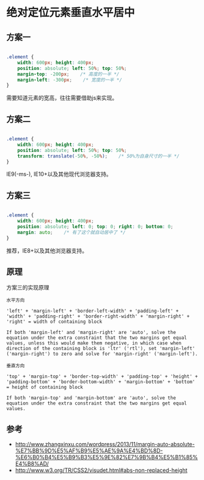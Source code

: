 
# 绝对定位元素垂直水平居中

## 方案一

```css

.element {
    width: 600px; height: 400px;
    position: absolute; left: 50%; top: 50%;
    margin-top: -200px;    /* 高度的一半 */
    margin-left: -300px;    /* 宽度的一半 */
}

```

需要知道元素的宽高，往往需要借助js来实现。


## 方案二

```css

.element {
    width: 600px; height: 400px;
    position: absolute; left: 50%; top: 50%;
    transform: translate(-50%, -50%);    /* 50%为自身尺寸的一半 */
}

```

IE9(-ms-), IE10+以及其他现代浏览器支持。


## 方案三

```css

.element {
    width: 600px; height: 400px;
    position: absolute; left: 0; top: 0; right: 0; bottom: 0;
    margin: auto;    /* 有了这个就自动居中了 */
}

```

推荐，IE8+以及其他浏览器支持。

## 原理

方案三的实现原理

```
水平方向

'left' + 'margin-left' + 'border-left-width' + 'padding-left' + 'width' + 'padding-right' + 'border-right-width' + 'margin-right' + 'right' = width of containing block

If both 'margin-left' and 'margin-right' are 'auto', solve the equation under the extra constraint that the two margins get equal values, unless this would make them negative, in which case when direction of the containing block is 'ltr' ('rtl'), set 'margin-left' ('margin-right') to zero and solve for 'margin-right' ('margin-left'). 

垂直方向

'top' + 'margin-top' + 'border-top-width' + 'padding-top' + 'height' + 'padding-bottom' + 'border-bottom-width' + 'margin-bottom' + 'bottom' = height of containing block

If both 'margin-top' and 'margin-bottom' are 'auto', solve the equation under the extra constraint that the two margins get equal values. 

```

## 参考

- http://www.zhangxinxu.com/wordpress/2013/11/margin-auto-absolute-%E7%BB%9D%E5%AF%B9%E5%AE%9A%E4%BD%8D-%E6%B0%B4%E5%B9%B3%E5%9E%82%E7%9B%B4%E5%B1%85%E4%B8%AD/
- http://www.w3.org/TR/CSS2/visudet.html#abs-non-replaced-height


